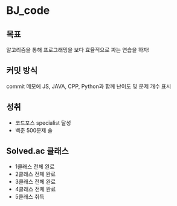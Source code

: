 # BJ_code

## 목표

알고리즘을 통해 프로그래밍을 보다 효율적으로 짜는 연습을 하자!



## 커밋 방식

commit 메모에 JS, JAVA, CPP, Python과 함께 난이도 및 문제 개수 표시



## 성취

* 코드포스 specialist 달성
* 백준 500문제 솔



## Solved.ac 클래스

* 1클래스 전체 완료
* 2클래스 전체 완료
* 3클래스 전체 완료
* 4클래스 전체 완료
* 5클래스 취득

